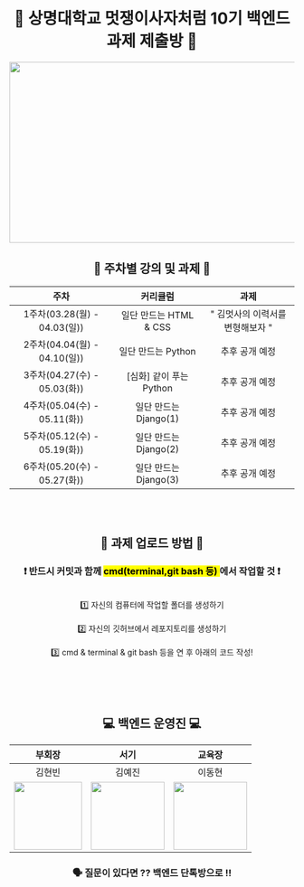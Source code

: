 <div align="center">
  
# 🦁 상명대학교 멋쟁이사자처럼 10기 백엔드 과제 제출방 🦁
  
<img src="https://user-images.githubusercontent.com/77167694/156416969-3add381e-1311-4fa8-b8df-a48bbafe5607.jpeg" width="800" height="320">

  
## 📝 주차별 강의 및 과제 📝

|주차|커리큘럼|과제|
|:---:|:---:|:---:|
|1주차(03.28(월) - 04.03(일))| 일단 만드는 HTML & CSS | " 김멋사의 이력서를 변형해보자 "|
|2주차(04.04(월) - 04.10(일))| 일단 만드는 Python | 추후 공개 예정|
|3주차(04.27(수) - 05.03(화)) | [심화] 같이 푸는 Python | 추후 공개 예정|
|4주차(05.04(수) - 05.11(화)) | 일단 만드는 Django(1) | 추후 공개 예정|
|5주차(05.12(수) - 05.19(화)) | 일단 만드는 Django(2) | 추후 공개 예정|
|6주차(05.20(수) - 05.27(화)) | 일단 만드는 Django(3) | 추후 공개 예정|
 
 <br/><br/>
  
## 🧸 과제 업로드 방법 🧸
### ❗️ 반드시 커밋과 함께 <mark> cmd(terminal,git bash 등) </mark>에서 작업할 것 ❗️
<br/>
1️⃣ 자신의 컴퓨터에 작업할 폴더를 생성하기 
<br/><br/>
2️⃣ 자신의 깃허브에서 레포지토리를 생성하기
<br/><br/>
3️⃣ cmd & terminal & git bash 등을 연 후 아래의 코드 작성!
  <br/><br/>
</div>

</div>

<div align="center"> 
  
<br/><br/>
## 💻 백엔드 운영진 💻

|부회장|서기|교육장|
|:---:|:---:|:---:|
|김현빈|김예진|이동현|
|<img src="https://user-images.githubusercontent.com/71435571/161269702-6b57c592-3c89-46aa-8c4e-d609e946005a.png" width="120" height="120"/> | <img src="https://user-images.githubusercontent.com/71435571/161269835-87121fbe-429d-4721-bbaa-b4a8b52a7a5a.png" width="130" height="120"/>|<img src="https://user-images.githubusercontent.com/71435571/161269917-965be577-9e29-4f27-a673-785931f71fe8.png" width="130" height="120"/>|

 ### 🗣 질문이 있다면 ?? 백엔드 단톡방으로 !! <br/>
</div>
